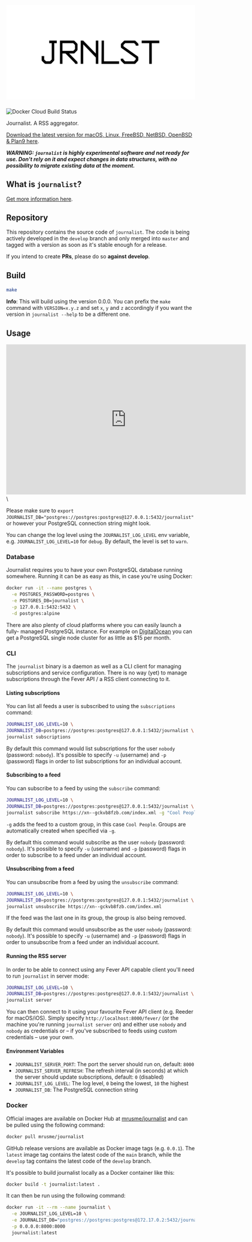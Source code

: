 ![journalist](documentation/journalist.png)
-------------------------------------------

![Docker Cloud Build Status](https://img.shields.io/docker/cloud/build/mrusme/journalist)

Journalist. A RSS aggregator.

[Download the latest version for macOS, Linux, FreeBSD, NetBSD, OpenBSD & Plan9 here](https://github.com/mrusme/journalist/releases/latest).

***WARNING: `journalist` is highly experimental software and not ready for use. 
Don't rely on it and expect changes in data structures, with no 
possibility to migrate existing data at the moment.***

## What is `journalist`?

[Get more information here](https://マリウス.com/journalist-a-rss-aggregator/).

## Repository

This repository contains the source code of `journalist`. The code is being 
actively developed in the `develop` branch and only merged into `master` and 
tagged with a version as soon as it's stable enough for a release. 

If you intend to create **PRs**, please do so **against develop**.

## Build

```sh
make
```

**Info**: This will build using the version 0.0.0. You can prefix the `make` 
command with `VERSION=x.y.z` and set `x`, `y` and `z` accordingly if you want 
the version in `journalist --help` to be a different one.


## Usage

<iframe src="https://player.vimeo.com/video/498907228" width="640" height="400" frameborder="0" allow="autoplay; fullscreen" allowfullscreen></iframe>
 \
 

Please make sure to 
`export JOURNALIST_DB="postgres://postgres:postgres@127.0.0.1:5432/journalist"` 
or however your PostgreSQL connection string might look.

You can change the log level using the `JOURNALIST_LOG_LEVEL` env variable,
e.g. `JOURNALIST_LOG_LEVEL=10` for `debug`. By default, the level is set to 
`warn`.

### Database

Journalist requires you to have your own PostgreSQL database running somewhere.
Running it can be as easy as this, in case you're using Docker:

```sh
docker run -it --name postgres \
  -e POSTGRES_PASSWORD=postgres \
  -e POSTGRES_DB=journalist \
  -p 127.0.0.1:5432:5432 \
  -d postgres:alpine
```

There are also plenty of cloud platforms where you can easily launch a fully-
managed PostgreSQL instance. For example on 
[DigitalOcean](https://m.do.co/c/9d1b223a47bc) you can get a PostgreSQL single
node cluster for as little as $15 per month.


### CLI

The `journalist` binary is a daemon as well as a CLI client for managing 
subscriptions and service configuration. There is no way (yet) to manage
subscriptions through the Fever API / a RSS client connecting to it.


#### Listing subscriptions

You can list all feeds a user is subscribed to using the `subscriptions`
command:

```sh
JOURNALIST_LOG_LEVEL=10 \
JOURNALIST_DB=postgres://postgres:postgres@127.0.0.1:5432/journalist \
journalist subscriptions
```

By default this command would list subscriptions for the user `nobody` 
(password: `nobody`). It's possible to specify `-u` (username) and `-p` 
(password) flags in order to list subscriptions for an individual 
account.


#### Subscribing to a feed

You can subscribe to a feed by using the `subscribe` command:

```sh
JOURNALIST_LOG_LEVEL=10 \
JOURNALIST_DB=postgres://postgres:postgres@127.0.0.1:5432/journalist \
journalist subscribe https://xn--gckvb8fzb.com/index.xml -g "Cool People"
```

`-g` adds the feed to a custom group, in this case `Cool People`. Groups are 
automatically created when specified via `-g`.

By default this command would subscribe as the user `nobody` 
(password: `nobody`). It's possible to specify `-u` (username) and `-p` 
(password) flags in order to subscribe to a feed under an individual account.


#### Unsubscribing from a feed

You can unsubscribe from a feed by using the `unsubscribe` command:

```sh
JOURNALIST_LOG_LEVEL=10 \
JOURNALIST_DB=postgres://postgres:postgres@127.0.0.1:5432/journalist \
journalist unsubscribe https://xn--gckvb8fzb.com/index.xml
```

If the feed was the last one in its group, the group is also being removed.

By default this command would unsubscribe as the user `nobody` 
(password: `nobody`). It's possible to specify `-u` (username) and `-p` 
(password) flags in order to unsubscribe from a feed under an individual 
account.


#### Running the RSS server

In order to be able to connect using any Fever API capable client you'll need
to run `journalist` in server mode:

```sh
JOURNALIST_LOG_LEVEL=10 \
JOURNALIST_DB=postgres://postgres:postgres@127.0.0.1:5432/journalist \
journalist server
```

You can then connect to it using your favourite Fever API client (e.g. Reeder
for macOS/iOS). Simply specify `http://localhost:8000/fever/` (or the machine you're
running `journalist server` on) and either use `nobody` and `nobody` as 
credentials or – if you've subscribed to feeds using custom credentials – use
your own.

#### Environment Variables

- `JOURNALIST_SERVER_PORT`: The port the server should run on, default: `8000`
- `JOURNALIST_SERVER_REFRESH`: The refresh interval (in seconds) at which the 
  server should update subscriptions, default: `0` (disabled)
- `JOURNALIST_LOG_LEVEL`: The log level, `0` being the lowest, `10` the highest
- `JOURNALIST_DB`: The PostgreSQL connection string

### Docker

Official images are available on Docker Hub at 
[mrusme/journalist](https://hub.docker.com/r/mrusme/journalist) 
and can be pulled using the following command:

```sh
docker pull mrusme/journalist
```

GitHub release versions are available as Docker image tags (e.g. `0.0.1`). 
The `latest` image tag contains the latest code of the `main` branch, while the
`develop` tag contains the latest code of the `develop` branch.

It's possible to build journalist locally as a Docker container like this:

```sh
docker build -t journalist:latest . 
```

It can then be run using the following command:

```sh
docker run -it --rm --name journalist \
  -e JOURNALIST_LOG_LEVEL=10 \
  -e JOURNALIST_DB="postgres://postgres:postgres@172.17.0.2:5432/journalist" \
  -p 0.0.0.0:8000:8000
  journalist:latest
```

